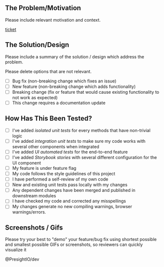 ## The Problem/Motivation

Please include relevant motivation and context.

[ticket](https://presightio.atlassian.net/browse/PRE-1)

## The Solution/Design

Please include a summary of the solution / design which address the problem.

Please delete options that are not relevant.

- [ ] Bug fix (non-breaking change which fixes an issue)
- [ ] New feature (non-breaking change which adds functionality)
- [ ] Breaking change (fix or feature that would cause existing functionality to not work as expected)
- [ ] This change requires a documentation update

## How Has This Been Tested?

- [ ] I've added *isolated unit tests* for every methods that have non-trivial logic
- [ ] I've added *integration unit tests* to make sure my code works with several other components when integrated
- [ ] I've added *UI automated tests* for the end-to-end feature
- [ ] I've added *Storybook stories* with several different configuration for the UI component
- [ ] My feature is under feature flag
- [ ] My code follows the style guidelines of this project
- [ ] I have performed a self-review of my own code
- [ ] New and existing unit tests pass locally with my changes
- [ ] Any dependent changes have been merged and published in downstream modules
- [ ] I have checked my code and corrected any misspellings
- [ ] My changes generate no new compiling warnings, browser warnings/errors.

## Screenshots / Gifs

Please try your best to "demo" your feature/bug fix using shortest possible and smallest possible GIFs or screenshots, so reviewers can quickly visualize it

@PresightIO/dev
